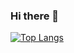 ### Hi there 👋
[![Top Langs](https://github-readme-stats.vercel.app/api/top-langs/?username=AngelaMunante&layout=compact&theme=highcontrast)](https://github.com/anuraghazra/github-readme-stats)
<!--
**AngelaMunante/AngelaMunante** is a ✨ _special_ ✨ repository because its `README.md` (this file) appears on your GitHub profile.

Here are some ideas to get you started:

- 🔭 I’m currently working on ...
- 🌱 I’m currently learning ...
- 👯 I’m looking to collaborate on ...
- 🤔 I’m looking for help with ...
- 💬 Ask me about ...
- 📫 How to reach me: ...
- 😄 Pronouns: ...
- ⚡ Fun fact: ...
-->

